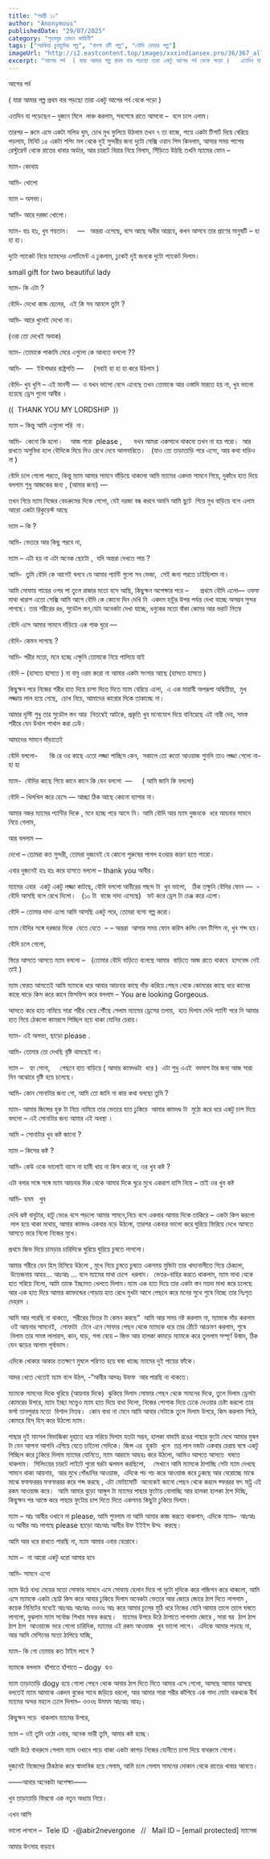 ```yaml
---
title: "পরস্ত্রী ১১"
author: "Anonymous"
publishedDate: "29/07/2025"
category: "গৃহবধূর চোদন কাহিনী"
tags: ["পরকিয়া চুদাচুদির গল্প", "বাংলা চটি গল্প", "বৌদি চোদার গল্প"]
imageUrl: "http://i2.eastcontent.top/images/xxxindiansex.pro/36/367_all_and.jpg"
excerpt: "আগের পর্ব  ( যারা আমার গল্প প্রথম বার পড়ছো তারা একটু আগের পর্ব থেকে পড়ো )   এতদিন যা পড়েছেন – দুজনে মিলে  লাঞ্চ করলাম, সবশেষে রাতে আসবো –  বলে চলে এলাম।   তারপর – রুমে এসে একটা সলিড ঘুম, চোখ মুখ ফুলিয়..."
---
```


আগের পর্ব

( যারা আমার গল্প প্রথম বার পড়ছো তারা একটু আগের পর্ব থেকে পড়ো )


এতদিন যা পড়েছেন – দুজনে মিলে  লাঞ্চ করলাম, সবশেষে রাতে আসবো –  বলে চলে এলাম।


তারপর – রুমে এসে একটা সলিড ঘুম, চোখ মুখ ফুলিয়ে উঠলাম তখন ৭ তা বাজে, গায়ে একটা টিশার্ট দিয়ে বেরিয়ে পড়লাম, মিনিট ১৫ একটা শপিং মল থেকে দুই সুন্দরীর জন্য দুটো সেক্সি ওয়ান পিস কিনলাম, আসার সময় পাশের রেস্টুরেন্ট থেকে রাতের খাবার অর্ডার, আর চারটে বিয়ার নিয়ে নিলাম, সিঁড়িতে উঠছি তখনি ম্যামের ফোন –

ম্যাম- কোথায়

আমি- খোলো

ম্যাম – অসভ্য।

আমি- আরে দরজা খোলো।

ম্যাম- হাঃ হাঃ, খুব শয়তান।    —   অন্তরা এসেছে, বসে আছে অধীর আগ্রহে, কখন আসবে তার প্রাণের মানুষটি – হা হা হা।


দুটো প্যাকেট নিয়ে ম্যামদের এপার্টমেন্ট এ ঢুকলাম, ঢুকেই দুই জনকে দুটো প্যাকেট দিলাম।

small gift for two beautiful lady


ম্যাম- কি এটা ?

বৌদি- দেখো কান্ড ছেলের,  এই কি সব আনলে তুমি ?

আমি- আরে খুলেই দেখো না।

(ওরা তো দেখেই অবাক)

ম্যাম- তোমাকে পাকামি মেরে এগুলো কে আনতে বললো ??

আমি-  —  ইউগাণ্ডার রাষ্ট্রপতি —     (সবাই হা হা হা করে উঠলাম )


বৌদি- খুব খুশি – এই মানসী —  ও যখন ভালো বেসে এনেছে তখন তোমাকে আর ওস্তাদি মারতে হয় না, খুব ভালো হয়েছে ড্রেস গুলো আবীর ।

((  THANK YOU MY LORDSHIP  ))


ম্যাম – কিন্তু আমি এগুলো পরি  না।

আমি-  কেনো কি হলো।    আজ পরো  please ,      যখন আমরা একসাথে থাকবো তখন না হয় পরো।  আর রাখতে অসুবিধা হলে বৌদিকে দিয়ে দিও রেখে দেবে আলমারিতে।   (যাও তো তাড়াতাড়ি পরে এসো, আর কথা বাড়িও না )


বৌদি চলে গেলো পরতে, কিন্তু ম্যাম আমার সামনে দাঁড়িয়ে থাকলো আমি ম্যামের একদম সামনে গিয়ে, দুকাঁধে হাত দিয়ে বললাম শুধু আজকের জন্য , (আমার জন্য) —


তখন গিয়ে ম্যাম নিজের বেডরুমের দিকে গেলো, যেই দরজা বন্ধ করবে অমনি আমি ছুটে  গিয়ে মুখ বাড়িয়ে বলে এলাম আরো একটা রিকুয়েস্ট আছে

ম্যাম – কি ?

আমি- ভেতরে আর কিছু পরবে না,

ম্যাম – এটা হয় না এটা অনেক ছোটো ,  যদি অন্তরা দেখতে পায় ?

আমি-  তুমি বৌদি কে আগেই বলবে যে আমার প্যান্টি গুলো সব ভেজা,  সেই জন্য পরতে চাইছিলাম না।


আমি সোফায় পায়ের ওপর পা তুলে রাজার মতো বসে আছি, কিছুক্ষন অপেক্ষার পরে –      প্রথমে বৌদি এলো— ওফফ মাথা খারাপ এতো সেক্সি আমি আগে বৌদি কে কোনো দিন দেখি নি  একদম হাটুর উপর পর্যন্ত দেখা যাচ্ছে অসম্ভব সুন্দর লাগছে। তার শরীরের রঙ, সুডৌল স্তন,যেটা অনেকটা দেখা যাচ্ছে, ধনুকের মতো বাঁকা কোমর আর ভরাট নিতম্ব

বৌদি এসে আমার সামনে দাঁড়িয়ে এক পাক ঘুরে —

বৌদি- কেমন লাগছে ?

আমি- পরীর মতো, মনে হচ্ছে এক্ষুনি তোমাকে নিয়ে পালিয়ে যাই

বৌদি – (হাসতে হাসতে ) না বাবু ওরম করো না আমার একটা সংসার আছে (হাসতে হাসতে )


কিছুক্ষন পরে নিজের শরীর হাত দিয়ে চাপা দিতে দিতে ম্যাম বেরিয়ে এলো,  এ এক মায়াবী অপরূপা অদ্বিতীয়া,  মুখ লজ্জায় লাল হয়ে গেছে,  চোখ নিচে, আমাদের কারোর দিকে তাকাচ্ছে না।

আমার দৃস্টি শুধু তার সুডৌল স্তন আর  নিতম্বেই আটকে, প্রকৃতি খুব মনোযোগ দিয়ে বানিয়েছে এই নারী দেহ, সমস্ত শরীরে যেন উথাল পাথাল করা ঢেউ।


আমাদের সামনে দাঁড়াতেই


বৌদি বললো-      কি রে ওর কাছে এতো লজ্জা পাচ্ছিস কেন,  সকালে তো কত্তো আওয়াজ শুনলি তাও লজ্জা গেলো না- হা হা

ম্যাম-  বৌদির কাছে গিয়ে কানে কানে কি যেন বললো  —     ( আমি জানি কি বললো)

বৌদি – খিলখিল করে হেসে — আচ্ছা ঠিক আছে কোনো ব্যাপার না।

আমার নজর ম্যামের প্যান্টির দিকে , মনে হচ্ছে পরে আসে নি। আমি বৌদি আর ম্যাম দুজনকে  ধরে আয়নার সামনে নিয়ে গেলাম,

আর বললাম —

দেখো – তোমরা কত সুন্দরী, তোমরা দুজনেই যে কোনো পুরুষের পাগল হওয়ার কারণ হতে পারো।

এবার দুজনেই হাঃ হাঃ করে হাসতে বললো – thank you আবীর।


ম্যামের এবার  একটু একটু লজ্জা কাটছে, বৌদি বললো আবীরের পছন্দ টা  খুব ভালো,   ঠিক তক্ষুনি বৌদির ফোন —  -বৌদি আসছি বলে রেখে দিলো।   (১০ টা  বাজে দাদা এসেছে)   ফট করে ড্রেস টা চেঞ্জ করে এলো।

বৌদি – তোমার দাদা এলো আমি আসছি একটু পরে, তোমরা বসো গল্প করো।


ম্যাম বৌদির সঙ্গে দরজার দিকে  যেতে যেতে  – – অন্তরা  আসার সময় ফোন করিস কলিং বেল টিপিস না, খুব শব্দ হয়।

বৌদি চলে গেলো,


ফিরে আসতে আসতে ম্যাম বললো –   (তোমার বৌদি বাড়িতে বলেছে আমার  বাড়িতে আজ রাতে থাকবে  হাসবেন্ড নেই তাই )


ম্যাম ফেরত আসতেই আমি ম্যামকে ধরে আবার আয়নার কাছে দাঁড় করিয়ে পেছন থেকে কোমরের কাছে ধরে কানের কাছে ঘাড়ে কিস করে কানে ফিসফিস করে বললাম – You are looking Gorgeous.

আসতে করে হাত নামিয়ে সারা শরীর বেয়ে পৌঁছে গেলাম ম্যামের ড্রেসের তলায়,  হাত দিলাম দেখি প্যান্টি পরে নি আমার হাত গিয়ে ঠেকলো কামরসে পিচ্ছিল হয়ে থাকা যোনির চেরায়।


ম্যাম- এই অসভ্য, ছাড়ো please .


আমি- তোমার তো দেখছি বৃষ্টি থামছেই না।

ম্যাম –   হ্যা সোনা,     পেছনে হাত বাড়িয়ে ( আমার কামদণ্ডটা  ধরে )  এটা শুধু এএই  বদমাশ টার জন্য আজ সারা দিন অঝোরে বৃষ্টি হয়ে চলেছে।

আমি- কোন সোনাটার জন্য গো, আমি তো জানি না কার কথা বলছো তুমি ?

ম্যাম- আমার জিন্সের হুক টা নিচে নামিয়ে তার ভেতরে হাত ঢুকিয়ে  আমার কামদণ্ড টা  মুঠো করে ধরে একটু চাপ দিয়ে বললো – এই সোনাটার জন্য আমার এই অবস্থা ।

আমি – সোনাটার খুব কষ্ট জানো ?

ম্যাম – কিসের কষ্ট ?

আমি- কেউ ওকে ভালোই বাসে না হামী খায় না কিস করে না, ওর খুব কষ্ট ?

এটা বলার সঙ্গে সঙ্গে ম্যাম আয়নার দিক থেকে আমার দিকে ঘুরে মুখে একরাশ হাসি নিয়ে – তাই ওর খুব কষ্ট

আমি- হমম   খুব

দেখি কষ্ট বাবুটার, হাটু ভেঙে বসে পড়লো আমার সামনে,নিচে বসে একবার আমার দিকে তাকিয়ে – একটা কিস করলো  লাল হয়ে থাকা মাথায়, আমার কামদণ্ড একবার নড়ে উঠলো, তারপর একবার ভালো করে ঘুরিয়ে ফিরিয়ে দেখে আসতে আসতে ভরে নিলো নিজের মুখে।

প্রথমে জিভ দিয়ে চামড়ার চারিদিকে ঘুরিয়ে ঘুরিয়ে চুষতে লাগলো।


আমার শরীরে যেন হিস্ হিসিয়ে উঠলো , মুখে নিয়ে চুষতে চুষতে একসময় মুন্ডিটা তার খাদ্যনালীতে গিয়ে ঠেকলো,  উত্তেজনায় আহহ… আঃআঃ … বলে ম্যামের মাথা চেপে  ধরলাম।  ভেতর-বাহির করতে থাকলাম, ম্যাম মাথা থেকে হাত সরিয়ে নিলো, আমি তাকে ইচ্ছামত খেলতে দিলাম।ম্যাম এক হাত দিয়ে তার একটা স্তন ময়দা মাখা করে চলেছে আর এক হাত দিয়ে আমার কামদন্ডের গোড়ায় হাত রেখে মুখটা আগে পেছনে করে মনের সুখে শুষে নিচ্ছে তার নিঃসৃত দেহরস ।


আমি আর পারছি না থাকতে,  শরীরের ভিতর টা কেমন করছে”  আমি আর সময় নষ্ট করলাম না, ম্যামকে দাঁড় করলাম  ওই আয়নার সামনেই,  সোফাটা  টেনে এনে সোফার পেছন থেকে ম্যামকে ধরে তার ঠোঁটে আক্রমণ করলাম, শুষে  নিলাম তার সমস্ত লালারস, কান, ঘাড়, গলা বেয়ে – জিভ আর হালকা কামড়ে ম্যামকে করে তুললাম সম্পূর্ণ উন্মাদ, ঠিক যেন ঝড়ের আগাম পূর্বাভাস।


এদিকে খোকার আকার ততক্ষণে মুষলে পরিণত হয়ে ঘষা খাচ্ছে ম্যামের দুই পায়ের ফাঁকে।


আদর খেতে খেতেই ম্যাম বলে উঠল, -“আবীর আহ্হঃ উফফ  আর পারছি না থাকতে।


ম্যামকে সামনের দিকে ঘুরিয়ে (আয়নার দিকে)  ঝুকিয়ে দিলাম সোফার পেছন থেকে সামনের দিকে, তুলে দিলাম ড্রেসটা কোমরের উপরে, ম্যাম ইচ্ছা সত্ত্বেও ম্যাম হাত দিয়ে বাধা দিলো, নিজের পোশাক দিয়ে ঢেকে দেওয়ার চেষ্টা করলো তার ফর্সা তানপুরার মতো  বিশাল নিতম্ব।  কোন বাধা না মেনে আমি আবার সেটাকে তুলে দিলাম উপরে, কিস করলাম পিঠে, কোমরে হিস্ হিস্ করে উঠলো ম্যাম।


পাছার দুই মাংসল বিভাজিকা দুহাতে ধরে সরিয়ে দিলাম যতটা সম্ভব, হালকা বাদামি রঙের পাছার ফুটো দেখে আমার মুষল টা যেন আপনা আপনি এগিয়ে যেতে চাইলো সেদিকে। জিন্স এর  হুকটা  খুলে  তপ্ত লাল দন্ডটা একবার চেরায় ঘষে একটু পিচ্ছিল করে ঢুকিয়ে দিলাম ম্যামের যোনিতে, ম্যাম আরামে আহহঃ করে উঠলো, আমিও আসতে আসতে  ঘষতে থাকলাম।  সিলিংয়ের চারটে লাইটে পুরো ঘরটা ঝলমল করছিলো,    সেখানে আমি ম্যামকে ঠাপাচ্ছি সেটা ম্যাম দেখছে সামনে থাকা আয়নায়,  আর মুখে গোঁঙানির আওয়াজ,  এদিকে পচ পচ করে আওয়াজ করে ঢুকছে আর বেরোচ্ছে মাঝে মাঝে ফফফররর ফফফররর করে শব্দ করছে , এটা মোটামোটি  অনেকেই জানো পেছন থেকে করলে ফ্ফররর ফৎ ফট্র্র এই রকম আওয়াজ করে।  আমি আমার বুড়ো আঙ্গুল টা ম্যামের পাছার ফুটোয় বোলাচ্ছি আর হালকা হালকা ঠাপ দিচ্ছি, কিছুক্ষন পর আস্তে করে পাছার ফুটোয় চাপ দিতে দিতে একসময় কিছুটা ঢুকিয়ে দিলাম।


ম্যাম – আঃ আবীর ওখানে না please, আমি শুনলাম না আমি আমার কাজ করতে থাকলাম, এদিকে ম্যাম–  আঃআঃ ওঃ আবীর আঃ লাগছে please ছাড়ো আঃআঃ আবীর উফ ইইইস উম্ম  করছে।


আমি আর ধরে রাখতে পারছি না, ম্যাম আমার এবার বেরোবে।

ম্যাম –  না আরো একটু ধরো আমার হবে

আমি- সামনে এসো


ম্যাম উঠে বাধ্য মেয়ের মতো সোফার সামনে এসে সোফায় হেলান দিয়ে পা দুটো দুদিকে করে পজিশন করে থাকলো, আমি এসে ম্যামকে একটা ছোট্ট কিস করে আবার ঢুকিয়ে দিলাম অনেকটা ভেতরে আর জোরে জোরে ঠাপ দিতে লাগলাম , কয়েক মিনিটের মধ্যেই আঃআঃ আঃআঃ ওওওঃ আঃ করে আমার চুলের মুঠি ধরে নিজের যোনি আমার তালে তালে ঘষতে লাগলো, বুঝলাম ম্যাম সর্বোচ্চ শিখায় সফর করছে।   ম্যামের উপরে উঠে ঠাপাতে লাগলাম জোরে , সারা ঘর  ঠাপ ঠাপ ঠাপ ঠাপ  আওয়াজে ভরে গেলো চারিদিক, ম্যামের এই রকম আওয়াজ  খুব ভালো লাগে।  এদিকে আমার পড়ছে না, আর আমি মেশিনের মতো ঠাপিয়ে যাচ্ছি,


ম্যাম- কি গো তোমার কত টাইম লাগে ?

ম্যামকে বললাম  হাঁপাতে হাঁপাতে – dogy  হও

ম্যাম তাড়াতাড়ি dogy হয়ে গেলো পেছন থেকে আবার ঠাপ দিতে দিতে আমার এসে গেলো, আসছে আমার আসছে বলতেই ম্যাম আমাকে একদম বুকের সাথে জড়িয়ে ধরলো, আর আমার সারা শরীর কাঁপিয়ে এক গাদা মোটা থকথকে বীর্য ম্যামের অন্দর মহলে ঢেলে দিলাম– ওওওঃ উমমম আঃআঃ আহঃ।

কিছুক্ষন পড়ে  থাকলাম ম্যামের উপরে,


ম্যাম – ওই তুমি ওঠো এবার, অনেক ভারী তুমি, আমার কষ্ট হচ্ছে।

আমি উঠে বাথরুমে গেলাম ম্যাম ওখানে পড়ে থাকা একটা কাপড় নিজের যোনীতে চাপা দিয়ে বাথরুমে গেলো।


দুজনেই নিজেদের ঠিকঠাক করে স্বাভাবিক হয়ে গেলাম, আমি চলে গেলাম সামনের দোকান থেকে রাতের খাবার আনতে।


——আবার অনেকটা অপেক্ষা——

খুব তাড়াতাড়ি ফিরবো এক নতুন অধ্যায় নিয়ে।


এখন আসি


ভালো লাগলে –  Tele ID  -@abir2nevergone   //   Mail ID – 
[email protected]
 ম্যাসেজ

আমার উৎসাহ বাড়াবে
